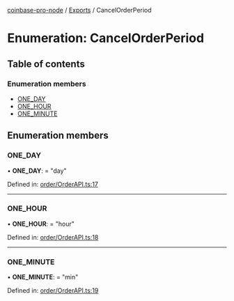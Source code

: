 [coinbase-pro-node](../README.md) / [Exports](../modules.md) / CancelOrderPeriod

# Enumeration: CancelOrderPeriod

## Table of contents

### Enumeration members

- [ONE_DAY](cancelorderperiod.md#one_day)
- [ONE_HOUR](cancelorderperiod.md#one_hour)
- [ONE_MINUTE](cancelorderperiod.md#one_minute)

## Enumeration members

### ONE_DAY

• **ONE_DAY**: = "day"

Defined in: [order/OrderAPI.ts:17](https://github.com/bennycode/coinbase-pro-node/blob/baa73d4/src/order/OrderAPI.ts#L17)

---

### ONE_HOUR

• **ONE_HOUR**: = "hour"

Defined in: [order/OrderAPI.ts:18](https://github.com/bennycode/coinbase-pro-node/blob/baa73d4/src/order/OrderAPI.ts#L18)

---

### ONE_MINUTE

• **ONE_MINUTE**: = "min"

Defined in: [order/OrderAPI.ts:19](https://github.com/bennycode/coinbase-pro-node/blob/baa73d4/src/order/OrderAPI.ts#L19)

